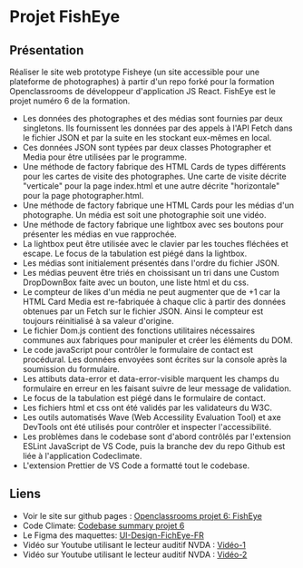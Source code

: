 # Projet FishEye

## Présentation

Réaliser le site web prototype Fisheye (un site accessible pour une plateforme de photographes) à partir d'un repo forké pour la formation Openclassrooms de développeur d'application JS React. FishEye est le projet numéro 6 de la formation.

- Les données des photographes et des médias sont fournies par deux singletons. Ils fournissent les données par des appels à l'API Fetch dans le fichier JSON et par la suite en les stockant eux-mêmes en local.
- Ces données JSON sont typées par deux classes Photographer et Media pour être utilisées par le programme.
- Une méthode de factory fabrique des HTML Cards de types différents pour les cartes de visite des photographes. Une carte de visite décrite "verticale" pour la page index.html et une autre décrite "horizontale" pour la page photographer.html.
- Une méthode de factory fabrique une HTML Cards pour les médias d'un photographe. Un média est soit une photographie soit une vidéo.
- Une méthode de factory fabrique une lightbox avec ses boutons pour présenter les médias en vue rapprochée.
- La lightbox peut être utilisée avec le clavier par les touches fléchées et escape. Le focus de la tabulation est piégé dans la lightbox.
- Les médias sont initialement présentés dans l'ordre du fichier JSON.
- Les médias peuvent être triés en choissisant un tri dans une Custom DropDownBox faite avec un bouton, une liste html et du css.
- Le compteur de likes d'un média ne peut augmenter que de +1 car la HTML Card Media est re-fabriquée à chaque clic à partir des données obtenues par un Fetch sur le fichier JSON. Ainsi le compteur est toujours réinitialisé à sa valeur d'origine.
- Le fichier Dom.js contient des fonctions utilitaires nécessaires communes aux fabriques pour manipuler et créer les éléments du DOM.
- Le code javaScript pour contrôler le formulaire de contact est procédural. Les données envoyées sont écrites sur la console après la soumission du formulaire.
- Les attibuts data-error et data-error-visible marquent les champs du formulaire en erreur en les faisant suivre de leur message de validation.
- Le focus de la tabulation est piégé dans le formulaire de contact.
- Les fichiers html et css ont été validés par les validateurs du W3C.
- Les outils automatisés Wave (Web Accessility Evaluation Tool) et axe DevTools ont été utilisés pour contrôler et inspecter l'accessibilité.
- Les problèmes dans le codebase sont d'abord contrôlés par l'extension ESLint JavaScript de VS Code, puis la branche dev du repo Github est liée à l'application Codeclimate.
- L'extension Prettier de VS Code a formatté tout le codebase.

## Liens

- Voir le site sur github pages : [Openclassrooms projet 6: FishEye](https://sferrer-dev.github.io/projet-6/index.html)
- Code Climate: [Codebase summary projet 6](https://codeclimate.com/github/SFERRER-DEV/projet-6)
- Le Figma des maquettes: [UI-Design-FichEye-FR](https://www.figma.com/proto/Q3yNeD7WTK9QHDldg9vaRl/UI-Design-FishEye-FR?node-id=120%3A947&scaling=min-zoom&page-id=0%3A1)
- Vidéo sur Youtube utilisant le lecteur auditif NVDA : [Vidéo-1](https://www.youtube.com/watch?v=50EuHuIg3fs)
- Vidéo sur Youtube utilisant le lecteur auditif NVDA : [Vidéo-2](https://www.youtube.com/watch?v=wWMi0OyHYsQ)

